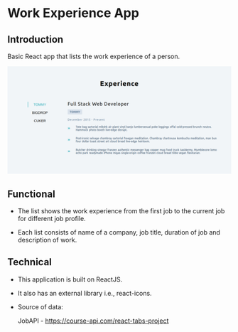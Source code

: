 # Work Experience App

## Introduction

Basic React app that lists the work experience of a person.

![Work Experience App](https://github.com/sudarshan-sh/WorkExperienceApp/blob/main/images/my-tabs-app.png)

## Functional

*   The list shows the work experience from the first job to the current job for different job profile.

*   Each list consists of name of a company, job title, duration of job and description of work.

## Technical 

*   This application is built on ReactJS.

*   It also has an external library i.e., react-icons.

*   Source of data:

    JobAPI - https://course-api.com/react-tabs-project